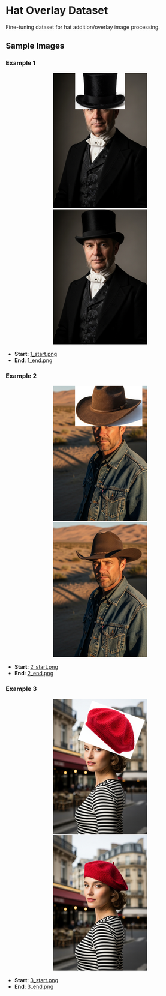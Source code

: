 # Hat Overlay Dataset

Fine-tuning dataset for hat addition/overlay image processing.

## Sample Images

### Example 1
<p align="center">
  <img src="1_start.png" width="50%">
  <img src="1_end.png" width="50%">
</p>

- **Start**: [1_start.png](./1_start.png)
- **End**: [1_end.png](./1_end.png)

### Example 2
<p align="center">
  <img src="2_start.png" width="50%">
  <img src="2_end.png" width="50%">
</p>

- **Start**: [2_start.png](./2_start.png)
- **End**: [2_end.png](./2_end.png)

### Example 3
<p align="center">
  <img src="3_start.png" width="50%">
  <img src="3_end.png" width="50%">
</p>

- **Start**: [3_start.png](./3_start.png)
- **End**: [3_end.png](./3_end.png)